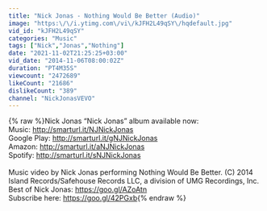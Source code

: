 ```yaml
---
title: "Nick Jonas - Nothing Would Be Better (Audio)"
image: "https:\/\/i.ytimg.com\/vi\/kJFH2L49qSY\/hqdefault.jpg"
vid_id: "kJFH2L49qSY"
categories: "Music"
tags: ["Nick","Jonas","Nothing"]
date: "2021-11-02T21:25:25+03:00"
vid_date: "2014-11-06T08:00:02Z"
duration: "PT4M35S"
viewcount: "2472689"
likeCount: "21686"
dislikeCount: "389"
channel: "NickJonasVEVO"
---
```

{% raw %}Nick Jonas “Nick Jonas” album available now: <br />Music: <a rel="nofollow" target="blank" href="http://smarturl.it/NJNickJonas">http://smarturl.it/NJNickJonas</a><br />Google Play: <a rel="nofollow" target="blank" href="http://smarturl.it/gNJNickJonas">http://smarturl.it/gNJNickJonas</a><br />Amazon: <a rel="nofollow" target="blank" href="http://smarturl.it/aNJNickJonas">http://smarturl.it/aNJNickJonas</a><br />Spotify: <a rel="nofollow" target="blank" href="http://smarturl.it/sNJNickJonas">http://smarturl.it/sNJNickJonas</a><br /><br />Music video by Nick Jonas performing Nothing Would Be Better. (C) 2014 Island Records/Safehouse Records LLC, a division of UMG Recordings, Inc.<br />Best of Nick Jonas: <a rel="nofollow" target="blank" href="https://goo.gl/AZoAtn">https://goo.gl/AZoAtn</a><br />Subscribe here: <a rel="nofollow" target="blank" href="https://goo.gl/42PGxb">https://goo.gl/42PGxb</a>{% endraw %}
